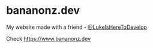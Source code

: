 # bananonz.dev
My website made with a friend - [@LukeIsHereToDevelop](https://github.com/LukeIsHereToDevelop)

Check https://www.bananonz.dev 

